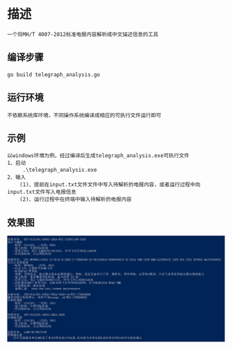 # 描述
    一个将MH/T 4007-2012标准电报内容解析成中文描述信息的工具
## 编译步骤
    go build telegraph_analysis.go
## 运行环境
    不依赖系统库环境，不同操作系统编译成相应的可执行文件运行即可
## 示例
    以windows环境为例，经过编译后生成telegraph_analysis.exe可执行文件
    1、启动
         .\telegraph_analysis.exe
    2、输入
        (1)、提前在input.txt文件文件中写入待解析的电报内容，或者运行过程中向input.txt文件写入电报信息
        (2)、运行过程中在终端中输入待解析的电报内容

## 效果图
![效果图](pic/效果图.png)